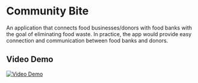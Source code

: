 # Community Bite

An application that connects food businesses/donors with food banks with the goal of eliminating food waste. In practice, the app would provide easy connection and communication between food banks and donors.

## Video Demo

[![Video Demo](https://img.youtube.com/vi/VnlQLo-F0aA/0.jpg)](https://www.youtube.com/watch?v=VnlQLo-F0aA)
